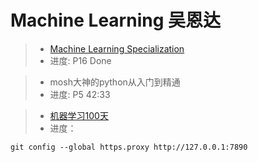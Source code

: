 # Machine Learning 吴恩达

> - [Machine Learning Specialization](https://www.bilibili.com/video/BV1Hm4y1i71t?p=3&vd_source=90ec35c0eddac22667ace63a389276bf)
> - 进度: P16 Done

> - mosh大神的python从入门到精通
> - 进度: P5 42:33

> - [机器学习100天](https://github.com/MLEveryday/100-Days-Of-ML-Code?spm=a2c6h.12873639.article-detail.7.36a12378pktZlZ)
> - 进度：


```
git config --global https.proxy http://127.0.0.1:7890
```